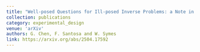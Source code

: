 ```yaml
---
title: "Well-posed Questions for Ill-posed Inverse Problems: a Note in Memory of Pierre Sabatier"
collection: publications
category: experimental_design
venue: 'arXiv'
authors: G. Chen, F. Santosa and W. Symes
link: https://arxiv.org/abs/2504.17592
---
```

